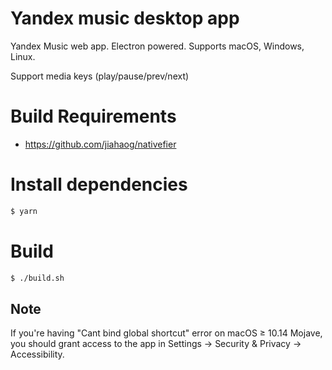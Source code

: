 # Yandex music desktop app
Yandex Music web app. Electron powered. Supports macOS, Windows, Linux.

Support media keys (play/pause/prev/next)

# Build Requirements

* https://github.com/jiahaog/nativefier

# Install dependencies

```bash
$ yarn
```

# Build

```bash
$ ./build.sh
```

## Note
If you're having "Cant bind global shortcut" error on macOS ≥ 10.14 Mojave, you should grant access to the app in Settings -> Security  & Privacy -> Accessibility.
